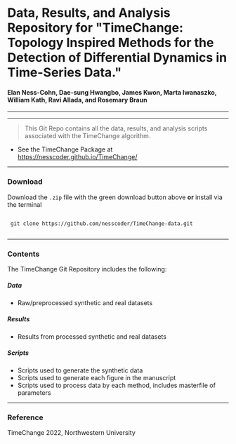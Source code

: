 # Data, Results, and Analysis Repository for "TimeChange: Topology Inspired Methods for the Detection of Differential Dynamics in Time-Series Data."

#### Elan Ness-Cohn, Dae-sung Hwangbo, James Kwon, Marta Iwanaszko, William Kath, Ravi Allada, and Rosemary Braun

------------------------------------------------------------------------

<!-- badges: start -->

<!-- badges: end -->

------------------------------------------------------------------------

> This Git Repo contains all the data, results, and analysis scripts associated with the TimeChange algorithm.

<!-- 
-   See the TimeChange Paper at <>
end -->
-   See the TimeChange Package at <https://nesscoder.github.io/TimeChange/>

------------------------------------------------------------------------

### Download

Download the `.zip` file with the green download button above **or** install via the terminal

```{r}
 
 git clone https://github.com/nesscoder/TimeChange-data.git
 
```

------------------------------------------------------------------------

### Contents

The TimeChange Git Repository includes the following:

##### Data

-   Raw/preprocessed synthetic and real datasets

##### Results

-   Results from processed synthetic and real datasets

##### Scripts

-   Scripts used to generate the synthetic data
-   Scripts used to generate each figure in the manuscript
-   Scripts used to process data by each method, includes masterfile of parameters

------------------------------------------------------------------------

### Reference

<!--
TimeChange is Currently Published in the <JOURNAL NAME>: [See Article]()

Ness-Cohn, E., Hwangbo, D., Kwon, J., Iwanaszko, M., Kath, W., Allada, R., & Braun, R. TimeChange: Topology inspired methods for the detection of differential dynamics in time-series data.
-->

TimeChange 2022, Northwestern University
